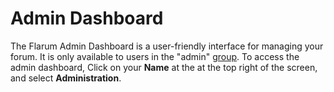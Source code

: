# Admin Dashboard

The Flarum Admin Dashboard is a user-friendly interface for managing your forum.
It is only available to users in the "admin" [group](permissions.md).
To access the admin dashboard, Click on your **Name** at the at the top right of the screen, and select **Administration**.
